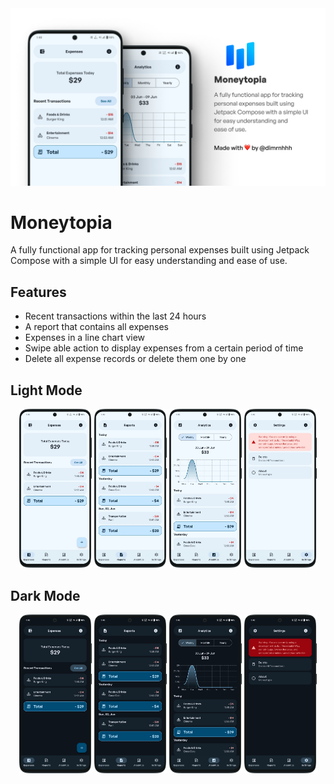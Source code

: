 <img src="art/banner.webp" alt="GtiHub Preview Card">

# Moneytopia
A fully functional app for tracking personal expenses built using Jetpack Compose with a simple UI for easy understanding and ease of use.

## Features
- Recent transactions within the last 24 hours
- A report that contains all expenses
- Expenses in a line chart view
- Swipe able action to display expenses from a certain period of time
- Delete all expense records or delete them one by one

## Light Mode
<div align="center">
    <img src="art/1-light-expenses.webp" width="23%" alt="">
    <img src="art/2-light-reports.webp" width="23%" alt="">
    <img src="art/3-light-analytics.webp" width="23%" alt="">
    <img src="art/4-light-settings.webp" width="23%" alt="">
</div>

## Dark Mode
<div align="center">
    <img src="art/1-dark-expenses.webp" width="23%" alt="">
    <img src="art/2-dark-reports.webp" width="23%" alt="">
    <img src="art/3-dark-analytics.webp" width="23%" alt="">
    <img src="art/4-dark-settings.webp" width="23%" alt="">
</div>